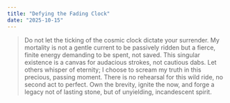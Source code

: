 ```yaml
---
title: "Defying the Fading Clock"
date: "2025-10-15"
---
```


> Do not let the ticking of the cosmic clock dictate your surrender. My mortality is not a gentle current to be passively ridden but a fierce, finite energy demanding to be spent, not saved. This singular existence is a canvas for audacious strokes, not cautious dabs. Let others whisper of eternity; I choose to scream my truth in this precious, passing moment. There is no rehearsal for this wild ride, no second act to perfect. Own the brevity, ignite the now, and forge a legacy not of lasting stone, but of unyielding, incandescent spirit.
